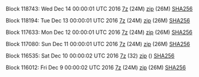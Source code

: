 Block 118743: Wed Dec 14 00:00:01 UTC 2016 [7z](https://transfer.sh/134KOr/bootstrap.dat.20161214.7z) (24M) [zip](https://transfer.sh/REkrv/bootstrap.dat.20161214.zip) (26M) [SHA256](https://transfer.sh/bdqma/sha256.txt)

Block 118194: Tue Dec 13 00:00:01 UTC 2016 [7z](https://transfer.sh/mpTrQ/bootstrap.dat.20161213.7z) (24M) [zip](https://transfer.sh/RB5Ri/bootstrap.dat.20161213.zip) (26M) [SHA256](https://transfer.sh/aCZtD/sha256.txt)

Block 117633: Mon Dec 12 00:00:01 UTC 2016 [7z](https://transfer.sh/a4TrC/bootstrap.dat.20161212.7z) (24M) [zip](https://transfer.sh/11s0Yk/bootstrap.dat.20161212.zip) (26M) [SHA256](https://transfer.sh/aXxeu/sha256.txt)

Block 117080: Sun Dec 11 00:00:01 UTC 2016 [7z](https://transfer.sh/6eBe0/bootstrap.dat.20161211.7z) (24M) [zip](https://transfer.sh/rYVF1/bootstrap.dat.20161211.zip) (26M) [SHA256](https://transfer.sh/BF80i/sha256.txt)

Block 116535: Sat Dec 10 00:00:02 UTC 2016 [7z](https://transfer.sh/yVwUc/bootstrap.dat.20161210.7z) (32) [zip]() () [SHA256](https://transfer.sh/M6nR8/sha256.txt)

Block 116012: Fri Dec  9 00:00:02 UTC 2016 [7z](https://transfer.sh/rku19/bootstrap.dat.20161209.7z) (24M) [zip](https://transfer.sh/Lakfc/bootstrap.dat.20161209.zip) (26M) [SHA256](https://transfer.sh/5G5Br/sha256.txt)
